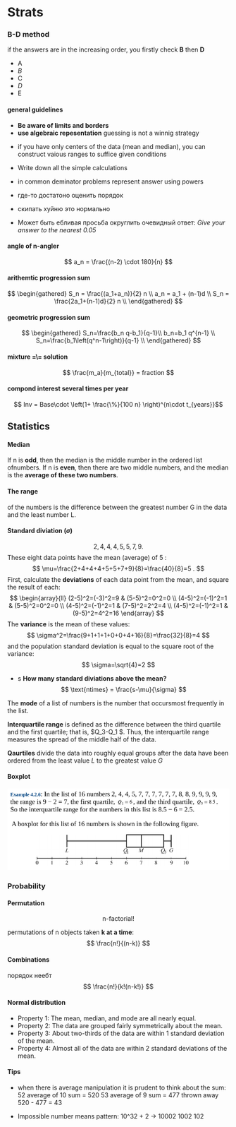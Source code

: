 # Strats
### B-D method
if the answers are in the increasing order, you firstly check __B__ then __D__
- A
- _B_
- C
- _D_
- E


#### general guidelines
- __Be aware of limits and borders__
- __use algebraic repesentation__ guessing is not a winnig strategy
<!-- - __Combinations formula__ -->

- if you have only centers of the data (mean and median), you can construct vaious ranges to suffice given conditions

- Write down all the simple calculations
- in common deminator problems represent answer using powers
- где-то достатоно оценить порядок
- скипать хуйню это нормально
&nbsp;
- Может быть ебливая просьба округлить очевидный ответ: _Give your answer to the nearest 0.05_
&nbsp;


#### angle of n-angler
$$
a_n = \frac{(n-2) \cdot 180}{n}
$$

#### arithemtic progression sum
$$
\begin{gathered}
S_n = \frac{(a_1+a_n)}{2} n \\
a_n = a_1 + (n-1)d \\
S_n = \frac{2a_1+(n-1)d}{2} n \\
\end{gathered}
$$

#### geometric progression sum
$$
\begin{gathered}
S_n=\frac{b_n q-b_1}{q-1}\\
b_n=b_1 q^{n-1} \\
S_n=\frac{b_1\left(q^n-1\right)}{q-1} \\
\end{gathered}
$$

#### mixture =\\= solution
$$ \frac{m_a}{m_{total}} = fraction $$

#### compond interest several times per year
$$ Inv  = Base\cdot \left(1+ \frac{\%}{100  n} \right)^{n\cdot t_{years}}$$

## Statistics
#### Median
 If n is __odd__, then the median is the middle number in the ordered list ofnumbers.
 If n is __even__, then there are two middle numbers, and the median is the __average of these two numbers__.

#### The range
of the numbers  is the difference between the greatest number G in the data and the least number L.

#### Standard diviation ($\sigma$)
$$
2,4,4,4,5,5,7,9 .
$$
These eight data points have the mean (average) of 5 :
$$
\mu=\frac{2+4+4+4+5+5+7+9}{8}=\frac{40}{8}=5 .
$$
First, calculate the __deviations__ of each data point from the mean, and square the result of each:
$$
\begin{array}{ll}
(2-5)^2=(-3)^2=9 & (5-5)^2=0^2=0 \\
(4-5)^2=(-1)^2=1 & (5-5)^2=0^2=0 \\
(4-5)^2=(-1)^2=1 & (7-5)^2=2^2=4 \\
(4-5)^2=(-1)^2=1 & (9-5)^2=4^2=16
\end{array}
$$
The __variance__ is the mean of these values:
$$
\sigma^2=\frac{9+1+1+1+0+0+4+16}{8}=\frac{32}{8}=4
$$
and the population standard deviation is equal to the square root of the variance:
$$
\sigma=\sqrt{4}=2
$$

- s __How many standard diviations above the mean?__
    $$ \text{ntimes} = \frac{s-\mu}{\sigma}  $$

The __mode__ of a list of numbers is the number that occursmost frequently in the list.

__Interquartile range__ is defined as the difference between the third quartile and the first quartile; that is, $Q_3-Q_1 $. Thus, the interquartile range measures the spread of the middle half of the data.

__Qaurtiles__ divide the data into roughly equal groups after the data have been ordered from the least value $L$ to the greatest value $G$
#### Boxplot
<img src='pics/boxplot.png' width=600 >

### Probability
#### Permutation
<p style="text-align: center;">n-factorial!</p>

permutations of n objects taken __k at a time__:
$$ \frac{n!}{(n-k)} $$
#### Combinations
порядок неебт
$$ \frac{n!}{k!(n-k!)} $$

#### Normal distribution
- Property 1: The mean, median, and mode are all nearly equal.
- Property 2: The data are grouped fairly symmetrically about the mean.
- Property 3: About two-thirds of the data are within 1 standard deviation of the mean.
- Property 4: Almost all of the data are within 2 standard deviations of the mean.

#### Tips
- when there is average manipulation it is prudent to think about the sum:
    52 average of 10    sum = 520
    53 average of 9     sum = 477
    thrown away 520 - 477 = 43

- Impossible number means pattern:
    10^32 + 2   ->      10002 1002 102
